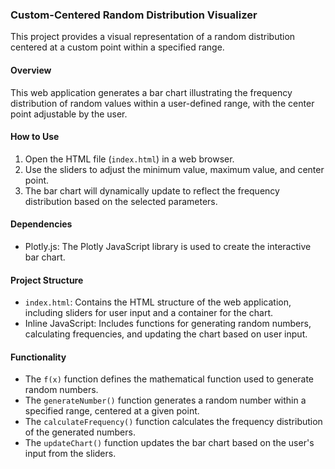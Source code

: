 ### Custom-Centered Random Distribution Visualizer

This project provides a visual representation of a random distribution centered at a custom point within a specified range.

#### Overview
This web application generates a bar chart illustrating the frequency distribution of random values within a user-defined range, with the center point adjustable by the user.

#### How to Use
1. Open the HTML file (`index.html`) in a web browser.
2. Use the sliders to adjust the minimum value, maximum value, and center point.
3. The bar chart will dynamically update to reflect the frequency distribution based on the selected parameters.

#### Dependencies
- Plotly.js: The Plotly JavaScript library is used to create the interactive bar chart.

#### Project Structure
- `index.html`: Contains the HTML structure of the web application, including sliders for user input and a container for the chart.
- Inline JavaScript: Includes functions for generating random numbers, calculating frequencies, and updating the chart based on user input.

#### Functionality
- The `f(x)` function defines the mathematical function used to generate random numbers.
- The `generateNumber()` function generates a random number within a specified range, centered at a given point.
- The `calculateFrequency()` function calculates the frequency distribution of the generated numbers.
- The `updateChart()` function updates the bar chart based on the user's input from the sliders.
